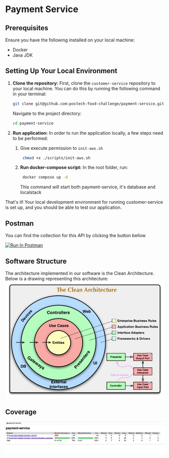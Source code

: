 # Payment Service

## Prerequisites

Ensure you have the following installed on your local machine:

- Docker
- Java JDK

## Setting Up Your Local Environment

1. **Clone the repository:**
   First, clone the `customer-service` repository to your local machine. You can do this by running the following command in your terminal:

    ```bash
    git clone git@github.com:postech-food-challenge/payment-service.git
    ```

   Navigate to the project directory:

    ```bash
    cd payment-service
    ```

2. **Run application:**
   In order to run the application locally, a few steps need to be performed:

    1. Give execute permission to `init-aws.sh`
       ```bash
        chmod +x ./scripts/init-aws.sh
        ```
    2. **Run docker-compose script:** In the root folder, run:
       ```bash
        docker compose up -d
        ```
       This command will start both payment-service, it's database and localstack

That's it! Your local development environment for running customer-service is set up, and you should be able to test our application.

## Postman
You can find the collection for this API by clicking the button bellow

[<img src="https://run.pstmn.io/button.svg" alt="Run In Postman" style="width: 128px; height: 32px;">](https://www.postman.com/altimetry-pilot-78705804/workspace/postech-paymentservice/overview)

## Software Structure
The architecture implemented in our software is the Clean Architecture. Below is a drawing representing this architecture:
![img.png](./imgs/architecture.png)

## Coverage
![image](./imgs/coverage.png)
